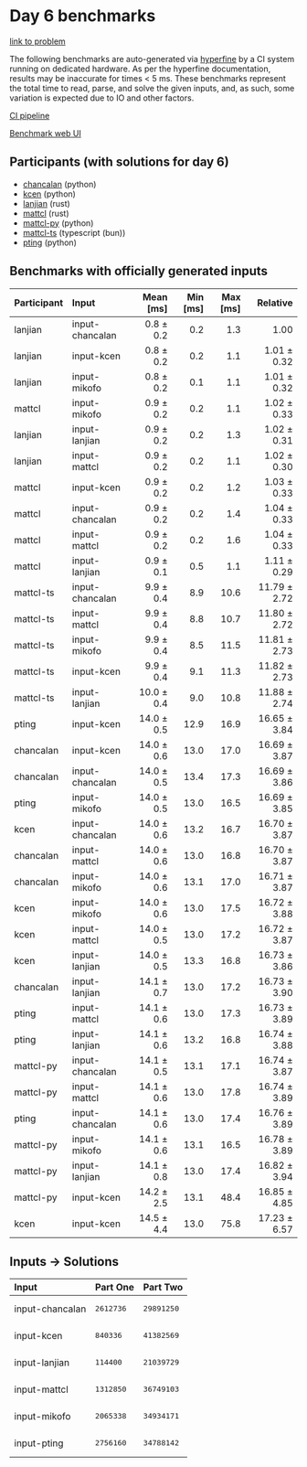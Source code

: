 # Day 6 benchmarks

[link to problem](https://adventofcode.com/2023/day/6)

The following benchmarks are auto-generated via
[hyperfine](https://github.com/sharkdp/hyperfine) by a CI system running on
dedicated hardware. As per the hyperfine documentation, results may be
inaccurate for times < 5 ms. These benchmarks represent the total time to read,
parse, and solve the given inputs, and, as such, some variation is expected due
to IO and other factors.

[CI pipeline](http://ci.papercode.net:8080/teams/main/pipelines/aoc2023)

[Benchmark web UI](https://aoc.ancalagon.black)


## Participants (with solutions for day 6)

- [chancalan](https://github.com/chancalan/aoc2023) (python)
- [kcen](https://github.com/kcen/aoc2023) (python)
- [lanjian](https://github.com/lanjian/aoc-2023) (rust)
- [mattcl](https://github.com/mattcl/aoc2023) (rust)
- [mattcl-py](https://github.com/mattcl/aoc2023-py) (python)
- [mattcl-ts](https://github.com/mattcl/aoc2023-js) (typescript (bun))
- [pting](https://github.com/pting/aoc2023) (python)


## Benchmarks with officially generated inputs

| Participant | Input | Mean [ms] | Min [ms] | Max [ms] | Relative |
|:---|:---|---:|---:|---:|---:|
| lanjian | input-chancalan | 0.8 ± 0.2 | 0.2 | 1.3 | 1.00 |
| lanjian | input-kcen | 0.8 ± 0.2 | 0.2 | 1.1 | 1.01 ± 0.32 |
| lanjian | input-mikofo | 0.8 ± 0.2 | 0.1 | 1.1 | 1.01 ± 0.32 |
| mattcl | input-mikofo | 0.9 ± 0.2 | 0.2 | 1.1 | 1.02 ± 0.33 |
| lanjian | input-lanjian | 0.9 ± 0.2 | 0.2 | 1.3 | 1.02 ± 0.31 |
| lanjian | input-mattcl | 0.9 ± 0.2 | 0.2 | 1.1 | 1.02 ± 0.30 |
| mattcl | input-kcen | 0.9 ± 0.2 | 0.2 | 1.2 | 1.03 ± 0.33 |
| mattcl | input-chancalan | 0.9 ± 0.2 | 0.2 | 1.4 | 1.04 ± 0.33 |
| mattcl | input-mattcl | 0.9 ± 0.2 | 0.2 | 1.6 | 1.04 ± 0.33 |
| mattcl | input-lanjian | 0.9 ± 0.1 | 0.5 | 1.1 | 1.11 ± 0.29 |
| mattcl-ts | input-chancalan | 9.9 ± 0.4 | 8.9 | 10.6 | 11.79 ± 2.72 |
| mattcl-ts | input-mattcl | 9.9 ± 0.4 | 8.8 | 10.7 | 11.80 ± 2.72 |
| mattcl-ts | input-mikofo | 9.9 ± 0.4 | 8.5 | 11.5 | 11.81 ± 2.73 |
| mattcl-ts | input-kcen | 9.9 ± 0.4 | 9.1 | 11.3 | 11.82 ± 2.73 |
| mattcl-ts | input-lanjian | 10.0 ± 0.4 | 9.0 | 10.8 | 11.88 ± 2.74 |
| pting | input-kcen | 14.0 ± 0.5 | 12.9 | 16.9 | 16.65 ± 3.84 |
| chancalan | input-kcen | 14.0 ± 0.6 | 13.0 | 17.0 | 16.69 ± 3.87 |
| chancalan | input-chancalan | 14.0 ± 0.5 | 13.4 | 17.3 | 16.69 ± 3.86 |
| pting | input-mikofo | 14.0 ± 0.5 | 13.0 | 16.5 | 16.69 ± 3.85 |
| kcen | input-chancalan | 14.0 ± 0.6 | 13.2 | 16.7 | 16.70 ± 3.87 |
| chancalan | input-mattcl | 14.0 ± 0.6 | 13.0 | 16.8 | 16.70 ± 3.87 |
| chancalan | input-mikofo | 14.0 ± 0.6 | 13.1 | 17.0 | 16.71 ± 3.87 |
| kcen | input-mikofo | 14.0 ± 0.6 | 13.0 | 17.5 | 16.72 ± 3.88 |
| kcen | input-mattcl | 14.0 ± 0.5 | 13.0 | 17.2 | 16.72 ± 3.87 |
| kcen | input-lanjian | 14.0 ± 0.5 | 13.3 | 16.8 | 16.73 ± 3.86 |
| chancalan | input-lanjian | 14.1 ± 0.7 | 13.0 | 17.2 | 16.73 ± 3.90 |
| pting | input-mattcl | 14.1 ± 0.6 | 13.0 | 17.3 | 16.73 ± 3.89 |
| pting | input-lanjian | 14.1 ± 0.6 | 13.2 | 16.8 | 16.74 ± 3.88 |
| mattcl-py | input-chancalan | 14.1 ± 0.5 | 13.1 | 17.1 | 16.74 ± 3.87 |
| mattcl-py | input-mattcl | 14.1 ± 0.6 | 13.0 | 17.8 | 16.74 ± 3.89 |
| pting | input-chancalan | 14.1 ± 0.6 | 13.0 | 17.4 | 16.76 ± 3.89 |
| mattcl-py | input-mikofo | 14.1 ± 0.6 | 13.1 | 16.5 | 16.78 ± 3.89 |
| mattcl-py | input-lanjian | 14.1 ± 0.8 | 13.0 | 17.4 | 16.82 ± 3.94 |
| mattcl-py | input-kcen | 14.2 ± 2.5 | 13.1 | 48.4 | 16.85 ± 4.85 |
| kcen | input-kcen | 14.5 ± 4.4 | 13.0 | 75.8 | 17.23 ± 6.57 |


## Inputs -> Solutions

| Input | Part One | Part Two |
|:---|:---|:---|
|input-chancalan|<pre>2612736</pre>|<pre>29891250</pre>|
|input-kcen|<pre>840336</pre>|<pre>41382569</pre>|
|input-lanjian|<pre>114400</pre>|<pre>21039729</pre>|
|input-mattcl|<pre>1312850</pre>|<pre>36749103</pre>|
|input-mikofo|<pre>2065338</pre>|<pre>34934171</pre>|
|input-pting|<pre>2756160</pre>|<pre>34788142</pre>|